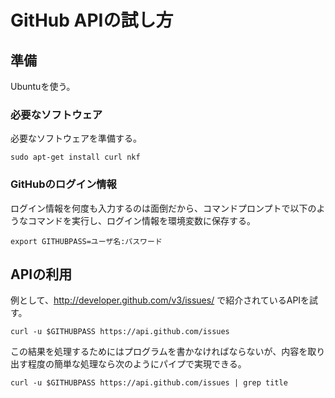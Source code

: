 # GitHub APIの試し方

## 準備

Ubuntuを使う。

### 必要なソフトウェア

必要なソフトウェアを準備する。

```
sudo apt-get install curl nkf
```

### GitHubのログイン情報

ログイン情報を何度も入力するのは面倒だから、コマンドプロンプトで以下のようなコマンドを実行し、ログイン情報を環境変数に保存する。

```
export GITHUBPASS=ユーザ名:パスワード
```

## APIの利用

例として、http://developer.github.com/v3/issues/ で紹介されているAPIを試す。

```
curl -u $GITHUBPASS https://api.github.com/issues
```

この結果を処理するためにはプログラムを書かなければならないが、内容を取り出す程度の簡単な処理なら次のようにパイプで実現できる。

```
curl -u $GITHUBPASS https://api.github.com/issues | grep title
```
